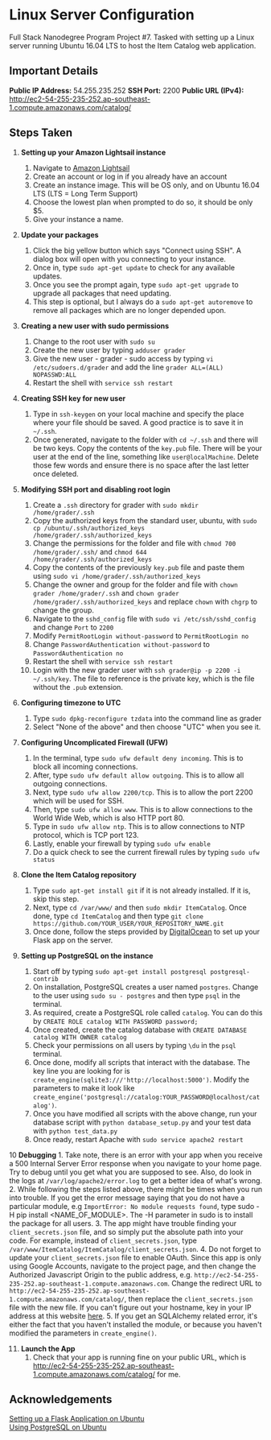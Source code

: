 # Linux Server Configuration

Full Stack Nanodegree Program Project #7. Tasked with setting up a Linux server running Ubuntu 16.04 LTS to host the Item Catalog web application.

## Important Details

__Public IP Address:__ 54.255.235.252
__SSH Port:__ 2200
__Public URL (IPv4):__ <http://ec2-54-255-235-252.ap-southeast-1.compute.amazonaws.com/catalog/>

## Steps Taken

1. **Setting up your Amazon Lightsail instance**
	1. Navigate to [Amazon Lightsail](https://lightsail.aws.amazon.com)
	2. Create an account or log in if you already have an account
	3. Create an instance image. This will be OS only, and on Ubuntu 16.04 LTS (LTS = Long Term Support)
	4. Choose the lowest plan when prompted to do so, it should be only $5.
	5. Give your instance a name.

2. **Update your packages**
	1. Click the big yellow button which says "Connect using SSH". A dialog box will open with you connecting to your instance.
	2. Once in, type `sudo apt-get update` to check for any available updates.
	3. Once you see the prompt again, type `sudo apt-get upgrade` to upgrade all packages that need updating.
	4. This step is optional, but I always do a `sudo apt-get autoremove` to remove all packages which are no longer depended upon.

3. **Creating a new user with sudo permissions**
	1. Change to the root user with `sudo su`
	2. Create the new user by typing `adduser grader`
	3. Give the new user - grader - sudo access by typing `vi /etc/sudoers.d/grader` and add the line `grader ALL=(ALL) NOPASSWD:ALL`
	4. Restart the shell with `service ssh restart`

4. **Creating SSH key for new user**
	1. Type in `ssh-keygen` on your local machine and specify the place where your file should be saved. A good practice is to save it in `~/.ssh`.
	2. Once generated, navigate to the folder with `cd ~/.ssh` and there will be two keys. Copy the contents of the `key.pub` file. There will be your user at the end of the line, something like `user@localMachine`. Delete those few words and ensure there is no space after the last letter once deleted.

5. **Modifying SSH port and disabling root login**
	1. Create a `.ssh` directory for grader with `sudo mkdir /home/grader/.ssh`
	2. Copy the authorized keys from the standard user, ubuntu, with `sudo cp /ubuntu/.ssh/authorized_keys /home/grader/.ssh/authorized_keys`
	3. Change the permissions for the folder and file with `chmod 700 /home/grader/.ssh/` and `chmod 644 /home/grader/.ssh/authorized_keys`
	4. Copy the contents of the previously `key.pub` file and paste them using `sudo vi /home/grader/.ssh/authorized_keys`
	5. Change the owner and group for the folder and file with `chown grader /home/grader/.ssh` and `chown grader /home/grader/.ssh/authorized_keys` and replace `chown` with `chgrp` to change the group.
	6. Navigate to the `sshd_config` file with `sudo vi /etc/ssh/sshd_config` and change `Port` to `2200`
	7. Modify `PermitRootLogin without-password` to `PermitRootLogin no`
	8. Change `PasswordAuthentication without-password` to `PasswordAuthentication no`
	9. Restart the shell with `service ssh restart`
	10. Login with the new grader user with `ssh grader@ip -p 2200 -i ~/.ssh/key`. The file to reference is the private key, which is the file without the `.pub` extension.

6. **Configuring timezone to UTC**
	1. Type `sudo dpkg-reconfigure tzdata` into the command line as grader
	2. Select "None of the above" and then choose "UTC" when you see it.

7. **Configuring Uncomplicated Firewall (UFW)**
	1. In the terminal, type `sudo ufw default deny incoming`. This is to block all incoming connections.
	2. After, type `sudo ufw default allow outgoing`. This is to allow all outgoing connections.
	3. Next, type `sudo ufw allow 2200/tcp`. This is to allow the port 2200 which will be used for SSH.
	4. Then, type `sudo ufw allow www`. This is to allow connections to the World Wide Web, which is also HTTP port 80.
	5. Type in `sudo ufw allow ntp`. This is to allow connections to NTP protocol, which is TCP port 123.
	6. Lastly, enable your firewall by typing `sudo ufw enable`
	7. Do a quick check to see the current firewall rules by typing `sudo ufw status`

8. **Clone the Item Catalog repository**
	1. Type `sudo apt-get install git` if it is not already installed. If it is, skip this step.
	2. Next, type `cd /var/www/` and then `sudo mkdir ItemCatalog`. Once done, type `cd ItemCatalog` and then type `git clone https://github.com/YOUR_USER/YOUR_REPOSITORY_NAME.git`
	3. Once done, follow the steps provided by [DigitalOcean](https://www.digitalocean.com/community/tutorials/how-to-deploy-a-flask-application-on-an-ubuntu-vps) to set up your Flask app on the server.

9. **Setting up PostgreSQL on the instance**
	1. Start off by typing `sudo apt-get install postgresql postgresql-contrib`
	2. On installation, PostgreSQL creates a user named `postgres`. Change to the user using `sudo su - postgres` and then type `psql` in the terminal.
	3. As required, create a PostgreSQL role called `catalog`. You can do this by `CREATE ROLE catalog WITH PASSWORD password;`
	4. Once created, create the catalog database with `CREATE DATABASE catalog WITH OWNER catalog`
	5. Check your permissions on all users by typing `\du` in the `psql` terminal.
	6. Once done, modify all scripts that interact with the database. The key line you are looking for is `create_engine(sqlite3:///'http://localhost:5000')`. Modify the parameters to make it look like `create_engine('postgresql://catalog:YOUR_PASSWORD@localhost/catalog')`.
	7. Once you have modified all scripts with the above change, run your database script with `python database_setup.py` and your test data with `python test_data.py`
	8. Once ready, restart Apache with `sudo service apache2 restart`

10 **Debugging**
	1. Take note, there is an error with your app when you receive a 500 Internal Server Error response when you navigate to your home page. Try to debug until you get what you are supposed to see. Also, do look in the logs at `/var/log/apache2/error.log` to get a better idea of what's wrong.
	2. While following the steps listed above, there might be times when you run into trouble. If you get the error message saying that you do not have a particular module, e.g `ImportError: No module requests found`, type sudo -H pip install <NAME_OF_MODULE>. The -H parameter in sudo is to install the package for all users. 
	3. The app might have trouble finding your `client_secrets.json` file, and so simply put the absolute path into your code. For example, instead of `client_secrets.json`, type `/var/www/ItemCatalog/ItemCatalog/client_secrets.json`. 
	4. Do not forget to update your `client_secrets.json` file to enable OAuth. Since this app is only using Google Accounts, navigate to the project page, and then change the Authorized Javascript Origin to the public address, e.g. `http://ec2-54-255-235-252.ap-southeast-1.compute.amazonaws.com`. Change the redirect URL to `http://ec2-54-255-235-252.ap-southeast-1.compute.amazonaws.com/catalog/`, then replace the `client_secrets.json` file with the new file. If you can't figure out your hostname, key in your IP address at this website [here](http://www.hcidata.info/host2ip.cgi).
	5. If you get an SQLAlchemy related error, it's either the fact that you haven't installed the module, or because you haven't modified the parameters in `create_engine()`.

11. **Launch the App**
	1. Check that your app is running fine on your public URL, which is <http://ec2-54-255-235-252.ap-southeast-1.compute.amazonaws.com/catalog/> for me.

## Acknowledgements

[Setting up a Flask Application on Ubuntu](https://www.digitalocean.com/community/tutorials/how-to-deploy-a-flask-application-on-an-ubuntu-vps)
<br>
[Using PostgreSQL on Ubuntu](https://www.digitalocean.com/community/tutorials/how-to-install-and-use-postgresql-on-ubuntu-14-04)

